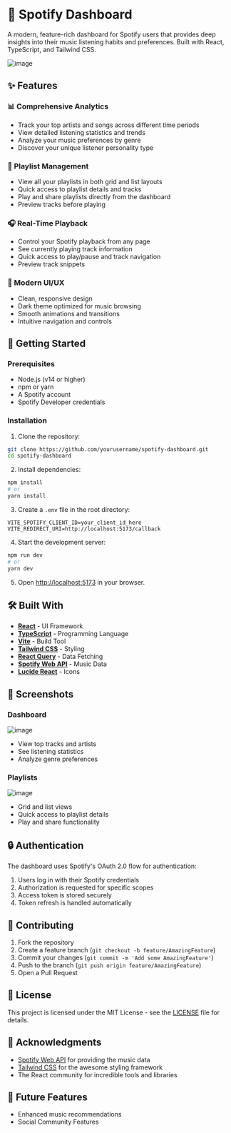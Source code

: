 # 🎵 Spotify Dashboard

A modern, feature-rich dashboard for Spotify users that provides deep insights into their music listening habits and preferences. Built with React, TypeScript, and Tailwind CSS.

![image](https://github.com/user-attachments/assets/90d2f6c5-4353-4354-bad0-9c856136acef)


## ✨ Features

### 📊 Comprehensive Analytics
- Track your top artists and songs across different time periods
- View detailed listening statistics and trends
- Analyze your music preferences by genre
- Discover your unique listener personality type

### 📑 Playlist Management
- View all your playlists in both grid and list layouts
- Quick access to playlist details and tracks
- Play and share playlists directly from the dashboard
- Preview tracks before playing

### 🎧 Real-Time Playback
- Control your Spotify playback from any page
- See currently playing track information
- Quick access to play/pause and track navigation
- Preview track snippets

### 🎨 Modern UI/UX
- Clean, responsive design
- Dark theme optimized for music browsing
- Smooth animations and transitions
- Intuitive navigation and controls

## 🚀 Getting Started

### Prerequisites
- Node.js (v14 or higher)
- npm or yarn
- A Spotify account
- Spotify Developer credentials

### Installation

1. Clone the repository:
```bash
git clone https://github.com/yourusername/spotify-dashboard.git
cd spotify-dashboard
```

2. Install dependencies:
```bash
npm install
# or
yarn install
```

3. Create a `.env` file in the root directory:
```env
VITE_SPOTIFY_CLIENT_ID=your_client_id_here
VITE_REDIRECT_URI=http://localhost:5173/callback
```

4. Start the development server:
```bash
npm run dev
# or
yarn dev
```

5. Open [http://localhost:5173](http://localhost:5173) in your browser.

## 🛠️ Built With

- **[React](https://reactjs.org/)** - UI Framework
- **[TypeScript](https://www.typescriptlang.org/)** - Programming Language
- **[Vite](https://vitejs.dev/)** - Build Tool
- **[Tailwind CSS](https://tailwindcss.com/)** - Styling
- **[React Query](https://react-query.tanstack.com/)** - Data Fetching
- **[Spotify Web API](https://developer.spotify.com/documentation/web-api/)** - Music Data
- **[Lucide React](https://lucide.dev/)** - Icons

## 📱 Screenshots

### Dashboard
![image](https://github.com/user-attachments/assets/b034d129-3d5e-4d66-ae85-864e41fb07c1)

- View top tracks and artists
- See listening statistics
- Analyze genre preferences

### Playlists
![image](https://github.com/user-attachments/assets/31f9c91b-5159-42bf-83f3-2447b9c2964f)

- Grid and list views
- Quick access to playlist details
- Play and share functionality

## 🔒 Authentication

The dashboard uses Spotify's OAuth 2.0 flow for authentication:
1. Users log in with their Spotify credentials
2. Authorization is requested for specific scopes
3. Access token is stored securely
4. Token refresh is handled automatically

## 🤝 Contributing

1. Fork the repository
2. Create a feature branch (`git checkout -b feature/AmazingFeature`)
3. Commit your changes (`git commit -m 'Add some AmazingFeature'`)
4. Push to the branch (`git push origin feature/AmazingFeature`)
5. Open a Pull Request

## 📄 License

This project is licensed under the MIT License - see the [LICENSE](LICENSE) file for details.

## 🙏 Acknowledgments

- [Spotify Web API](https://developer.spotify.com/documentation/web-api/) for providing the music data
- [Tailwind CSS](https://tailwindcss.com/) for the awesome styling framework
- The React community for incredible tools and libraries


## 🔮 Future Features

- Enhanced music recommendations
- Social Community Features
